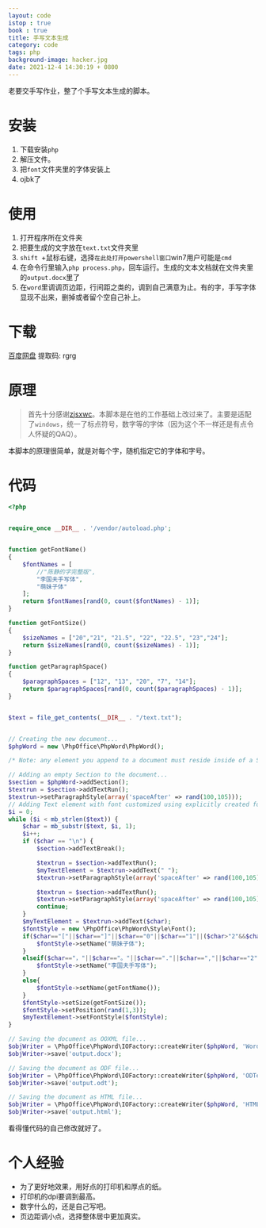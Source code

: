 ```yaml
---
layout: code
istop : true
book : true
title: 手写文本生成
category: code
tags: php
background-image: hacker.jpg
date: 2021-12-4 14:30:19 + 0800
---
```

老要交手写作业，整了个手写文本生成的脚本。<!-- more -->

# 安装

1. 下载安装`php`
2. 解压文件。
3. 把`font`文件夹里的字体安装上
4. ojbk了

# 使用

1. 打开程序所在文件夹
2. 把要生成的文字放在`text.txt`文件夹里
3. `shift `+鼠标右键，选择`在此处打开powershell窗口`win7用户可能是`cmd`
4. 在命令行里输入`php process.php`，回车运行。生成的文本文档就在文件夹里的`output.docx`里了
5. 在`word`里调调页边距，行间距之类的，调到自己满意为止。有的字，手写字体显现不出来，删掉或者留个空自己补上。

# 下载

[百度网盘](https://pan.baidu.com/s/1smxI015kdivOlVySrJ5xJg) 提取码: rgrg

# 原理

> 首先十分感谢[zjsxwc](https://github.com/zjsxwc/handwrite-text)。本脚本是在他的工作基础上改过来了。主要是适配了`windows`，统一了标点符号，数字等的字体（因为这个不一样还是有点令人怀疑的QAQ）。

本脚本的原理很简单，就是对每个字，随机指定它的字体和字号。

# 代码

```php
<?php


require_once __DIR__ . '/vendor/autoload.php';


function getFontName()
{
    $fontNames = [
        //"陈静的字完整版",
        "李国夫手写体",
        "萌妹子体"
    ];
    return $fontNames[rand(0, count($fontNames) - 1)];
}

function getFontSize()
{
    $sizeNames = ["20","21", "21.5", "22", "22.5", "23","24"];
    return $sizeNames[rand(0, count($sizeNames) - 1)];
}

function getParagraphSpace()
{
    $paragraphSpaces = ["12", "13", "20", "7", "14"];
    return $paragraphSpaces[rand(0, count($paragraphSpaces) - 1)];
}


$text = file_get_contents(__DIR__ . "/text.txt");


// Creating the new document...
$phpWord = new \PhpOffice\PhpWord\PhpWord();

/* Note: any element you append to a document must reside inside of a Section. */

// Adding an empty Section to the document...
$section = $phpWord->addSection();
$textrun = $section->addTextRun();
$textrun->setParagraphStyle(array('spaceAfter' => rand(100,105)));
// Adding Text element with font customized using explicitly created font style object...
$i = 0;
while ($i < mb_strlen($text)) {
    $char = mb_substr($text, $i, 1);
    $i++;
    if ($char == "\n") {
        $section->addTextBreak();

        $textrun = $section->addTextRun();
        $myTextElement = $textrun->addText(" ");
        $textrun->setParagraphStyle(array('spaceAfter' => rand(100,105)));

        $textrun = $section->addTextRun();
        $textrun->setParagraphStyle(array('spaceAfter' => rand(100,105)));
        continue;
    }
    $myTextElement = $textrun->addText($char);
    $fontStyle = new \PhpOffice\PhpWord\Style\Font();
    if($char=="["||$char=="]"||$char=="0"||$char=="1"||($char>"2"&&$char<="9")){
        $fontStyle->setName("萌妹子体");
    }
    elseif($char=="，"||$char=="。"||$char=="."||$char==","||$char=="2"){
        $fontStyle->setName("李国夫手写体");
    }
    else{
        $fontStyle->setName(getFontName());
    }
    $fontStyle->setSize(getFontSize());
    $fontStyle->setPosition(rand(1,3));
    $myTextElement->setFontStyle($fontStyle);
}

// Saving the document as OOXML file...
$objWriter = \PhpOffice\PhpWord\IOFactory::createWriter($phpWord, 'Word2007');
$objWriter->save('output.docx');

// Saving the document as ODF file...
$objWriter = \PhpOffice\PhpWord\IOFactory::createWriter($phpWord, 'ODText');
$objWriter->save('output.odt');

// Saving the document as HTML file...
$objWriter = \PhpOffice\PhpWord\IOFactory::createWriter($phpWord, 'HTML');
$objWriter->save('output.html');
```

看得懂代码的自己修改就好了。

# 个人经验

* 为了更好地效果，用好点的打印机和厚点的纸。
* 打印机的dpi要调到最高。
* 数字什么的，还是自己写吧。
* 页边距调小点，选择整体居中更加真实。

